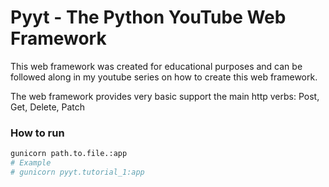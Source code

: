 # Pyyt - The Python YouTube Web Framework

This web framework was created for educational purposes and can be followed along in my youtube
series on how to create this web framework.

The web framework provides very basic support the main http verbs: Post, Get, Delete, Patch


### How to run

```bash
gunicorn path.to.file.:app
# Example
# gunicorn pyyt.tutorial_1:app
```
